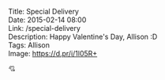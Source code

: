 Title: Special Delivery  
Date: 2015-02-14 08:00  
Link: /special-delivery  
Description: Happy Valentine's Day, Allison :D  
Tags: Allison  
Image: https://d.pr/i/1l05R+  

💘